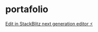 # portafolio

[Edit in StackBlitz next generation editor ⚡️](https://stackblitz.com/~/github.com/DanielUAO/portafolio)